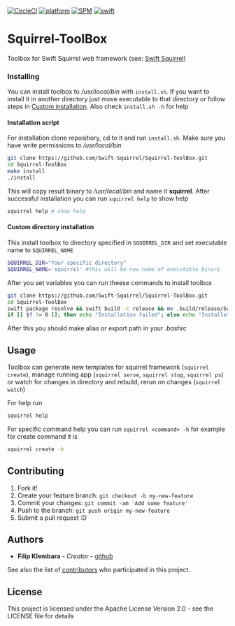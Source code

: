 [![CircleCI](https://img.shields.io/circleci/project/github/RedSparr0w/node-csgo-parser.svg)](https://circleci.com/gh/Swift-Squirrel/Squirrel-ToolBox)
[![platform](https://img.shields.io/badge/Platforms-OS_X%20%7C_Linux-lightgray.svg?style=flat)](https://developer.apple.com/swift/)
[![SPM](https://img.shields.io/badge/spm-Compatible-brightgreen.svg)](https://swift.org)
[![swift](https://img.shields.io/badge/swift-4.0-orange.svg)](https://developer.apple.com/swift/)

# Squirrel-ToolBox

Toolbox for Swift Squirrel web framework (see: [Swift Squirrel](https://github.com/Swift-Squirrel/Squirrel))

### Installing

You can install toolbox to */usr/local/bin* with `install.sh`. If you want to install it in another directory just move executable to that directory or follow steps in [Custom installation](#custom-directory-installation). Also check `install.sh -h` for help

#### Installation script

For installation clone repositiory, cd to it and run `install.sh`. Make sure you have write permissions to */usr/local/bin*

```sh
git clone https://github.com/Swift-Squirrel/Squirrel-ToolBox.git
cd Squirrel-ToolBox
make install
./install

```

This will copy result binary to */usr/local/bin* and name it **squirrel**. After successful installation you can run `squirrel help` to show help

```sh
squirrel help # show help

```

#### Custom directory installation

This install toolbox to directory specified in `SQUIRREL_DIR` and set executable name to `SQUIRREL_NAME`

```sh
SQUIRREL_DIR="Your specific directory" 
SQUIRREL_NAME='squirrel' #this will be new name of executable binary
```
After you set variables you can run theese commands to install toolbox

```sh
git clone https://github.com/Swift-Squirrel/Squirrel-ToolBox.git
cd Squirrel-ToolBox
swift package resolve && swift build -c release && mv .build/release/SquirrelToolBox "$SQUIRREL_DIR/$SQUIRREL_NAME"
if [[ $? != 0 ]]; then echo "Installation failed"; else echo "Installation successful"; fi
```

After this you should make alias or export path in your *.bashrc*

## Usage

Toolbox can generate new templates for squirrel framework (`squirrel create`), manage running app (`squirrel serve`, `squirrel stop`, `squirrel ps`) or watch for changes in directory and rebuild, rerun on changes (`squirrel watch`)

For help run

```sh
squirrel help
```

For specific command help you can run `squirrel <command> -h` for example for create command it is

```sh
squirrel create -h
```

## Contributing

1. Fork it!
2. Create your feature branch: `git checkout -b my-new-feature`
3. Commit your changes: `git commit -am 'Add some feature'`
4. Push to the branch: `git push origin my-new-feature`
5. Submit a pull request :D

## Authors

* **Filip Klembara** - *Creator* - [github](https://github.com/LeoNavel)

See also the list of [contributors](https://github.com/Swift-Squirrel/Squirrel-ToolBox/CONTRIBUTORS) who participated in this project.

## License

This project is licensed under the Apache License Version 2.0 - see the LICENSE file for details

